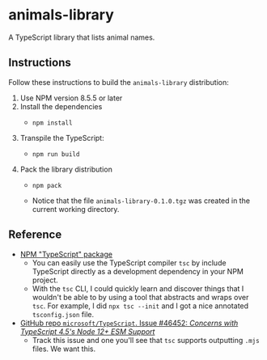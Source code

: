  # animals-library

A TypeScript library that lists animal names.

## Instructions

Follow these instructions to build the `animals-library` distribution:

1. Use NPM version 8.5.5 or later
2. Install the dependencies
   * ```shell
     npm install
     ```
3. Transpile the TypeScript:
   * ```shell
     npm run build
     ```
4. Pack the library distribution
   * ```shell
     npm pack
     ```
   * Notice that the file `animals-library-0.1.0.tgz` was created in the current working directory.

## Reference

* [NPM "TypeScript" package](https://www.npmjs.com/package/typescript)
  * You can easily use the TypeScript compiler `tsc` by include TypeScript directly as a development dependency in your
    NPM project.
  * With the `tsc` CLI, I could quickly learn and discover things that I wouldn't be able to by using a tool that abstracts
    and wraps over `tsc`. For example, I did `npx tsc --init` and I got a nice annotated `tsconfig.json` file. 
* [GitHub repo `microsoft/TypeScript`. Issue #46452: *Concerns with TypeScript 4.5's Node 12+ ESM Support*](https://github.com/microsoft/TypeScript/issues/46452)
  * Track this issue and one you'll see that `tsc` supports outputting `.mjs` files. We want this.
